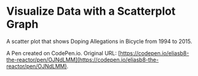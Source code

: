 # Visualize Data with a Scatterplot Graph

A scatter plot that shows Doping Allegations in Bicycle from 1994 to 2015. 

A Pen created on CodePen.io. Original URL: [https://codepen.io/eliasb8-the-reactor/pen/OJNdLMM](https://codepen.io/eliasb8-the-reactor/pen/OJNdLMM).


